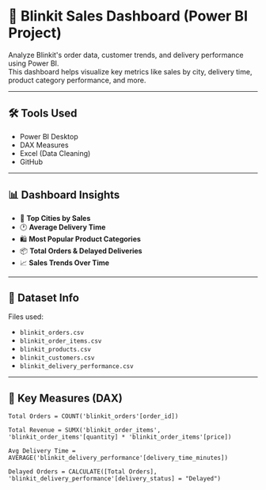 # 🛒 Blinkit Sales Dashboard (Power BI Project)

Analyze Blinkit's order data, customer trends, and delivery performance using Power BI.  
This dashboard helps visualize key metrics like sales by city, delivery time, product category performance, and more.

---

## 🛠️ Tools Used
- Power BI Desktop
- DAX Measures
- Excel (Data Cleaning)
- GitHub

---

## 📊 Dashboard Insights

- 📍 **Top Cities by Sales**
- 🕐 **Average Delivery Time**
- 🛍️ **Most Popular Product Categories**
- 📦 **Total Orders & Delayed Deliveries**
- 📈 **Sales Trends Over Time**

---

## 📂 Dataset Info

Files used:
- `blinkit_orders.csv`
- `blinkit_order_items.csv`
- `blinkit_products.csv`
- `blinkit_customers.csv`
- `blinkit_delivery_performance.csv`

---

## 📌 Key Measures (DAX)

```DAX
Total Orders = COUNT('blinkit_orders'[order_id])

Total Revenue = SUMX('blinkit_order_items', 'blinkit_order_items'[quantity] * 'blinkit_order_items'[price])

Avg Delivery Time = AVERAGE('blinkit_delivery_performance'[delivery_time_minutes])

Delayed Orders = CALCULATE([Total Orders], 'blinkit_delivery_performance'[delivery_status] = "Delayed")